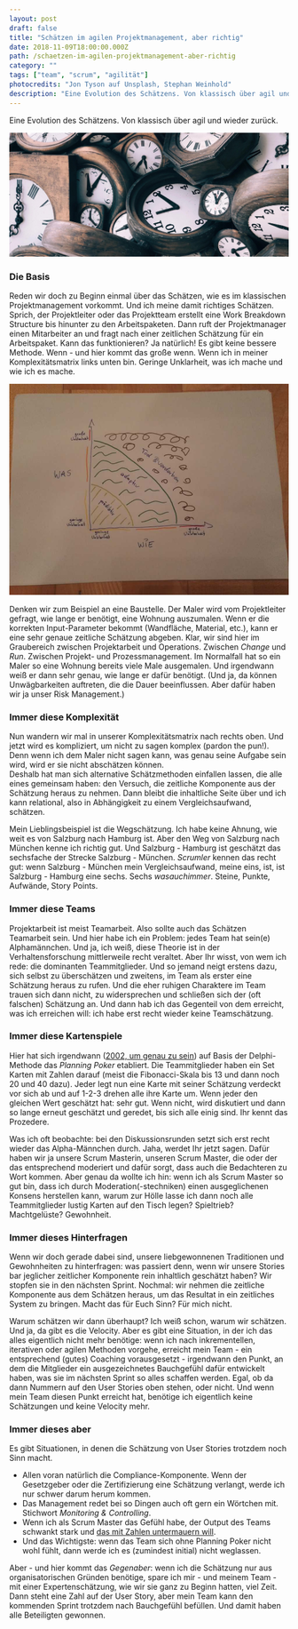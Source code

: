 ```yaml
---
layout: post
draft: false
title: "Schätzen im agilen Projektmanagement, aber richtig" 
date: 2018-11-09T18:00:00.000Z
path: /schaetzen-im-agilen-projektmanagement-aber-richtig
category: ""
tags: ["team", "scrum", "agilität"]
photocredits: "Jon Tyson auf Unsplash, Stephan Weinhold"
description: "Eine Evolution des Schätzens. Von klassisch über agil und wieder zurück."
---
```


Eine Evolution des Schätzens. Von klassisch über agil und wieder zurück.

![Schätzen im Projektmanagement](./projektmanagement-schaetzen.jpg)

### Die Basis

Reden wir doch zu Beginn einmal über das Schätzen, wie es im klassischen Projektmanagement vorkommt. Und ich meine damit richtiges Schätzen. Sprich, der Projektleiter oder das Projektteam erstellt eine Work Breakdown Structure bis hinunter zu den Arbeitspaketen. Dann ruft der Projektmanager einen Mitarbeiter an und fragt nach einer zeitlichen Schätzung für ein Arbeitspaket. Kann das funktionieren? Ja natürlich! Es gibt keine bessere Methode. Wenn - und hier kommt das große wenn. Wenn ich in meiner Komplexitätsmatrix links unten bin. Geringe Unklarheit, was ich mache und wie ich es mache.

![Komplexitätsmatrix](./komplexitaets-matrix.jpg)

Denken wir zum Beispiel an eine Baustelle. Der Maler wird vom Projektleiter gefragt, wie lange er benötigt, eine Wohnung auszumalen. Wenn er die korrekten Input-Parameter bekommt (Wandfläche, Material, etc.), kann er eine sehr genaue zeitliche Schätzung abgeben. Klar, wir sind hier im Graubereich zwischen Projektarbeit und Operations. Zwischen _Change_ und _Run_. Zwischen Projekt- und Prozessmanagement. Im Normalfall hat so ein Maler so eine Wohnung bereits viele Male ausgemalen. Und irgendwann weiß er dann sehr genau, wie lange er dafür benötigt. (Und ja, da können Unwägbarkeiten auftreten, die die Dauer beeinflussen. Aber dafür haben wir ja unser Risk Management.)

### Immer diese Komplexität

Nun wandern wir mal in unserer Komplexitätsmatrix nach rechts oben. Und jetzt wird es kompliziert, um nicht zu sagen komplex (pardon the pun!). Denn wenn ich dem Maler nicht sagen kann, was genau seine Aufgabe sein wird, wird er sie nicht abschätzen können.  
Deshalb hat man sich alternative Schätzmethoden einfallen lassen, die alle eines gemeinsam haben: den Versuch, die zeitliche Komponente aus der Schätzung heraus zu nehmen. Dann bleibt die inhaltliche Seite über und ich kann relational, also in Abhängigkeit zu einem Vergleichsaufwand, schätzen.

Mein Lieblingsbeispiel ist die Wegschätzung. Ich habe keine Ahnung, wie weit es von Salzburg nach Hamburg ist. Aber den Weg von Salzburg nach München kenne ich richtig gut. Und Salzburg - Hamburg ist geschätzt das sechsfache der Strecke Salzburg - München. _Scrumler_ kennen das recht gut: wenn Salzburg - München mein Vergleichsaufwand, meine eins, ist, ist Salzburg - Hamburg eine sechs. Sechs _wasauchimmer_. Steine, Punkte, Aufwände, Story Points.
### Immer diese Teams

Projektarbeit ist meist Teamarbeit. Also sollte auch das Schätzen Teamarbeit sein. Und hier habe ich ein Problem: jedes Team hat sein(e) Alphamännchen. Und ja, ich weiß, diese Theorie ist in der Verhaltensforschung mittlerweile recht veraltet. Aber Ihr wisst, von wem ich rede: die dominanten Teammitglieder. Und so jemand neigt erstens dazu, sich selbst zu überschätzen und zweitens, im Team als erster eine Schätzung heraus zu rufen. Und die eher ruhigen Charaktere im Team trauen sich dann nicht, zu widersprechen und schließen sich der (oft falschen) Schätzung an. Und dann hab ich das Gegenteil von dem erreicht, was ich erreichen will: ich habe erst recht wieder keine Teamschätzung.

### Immer diese Kartenspiele

Hier hat sich irgendwann ([2002, um genau zu sein](https://wingman-sw.com/articles/planning-poker)) auf Basis der Delphi-Methode das _Planning Poker_ etabliert. Die Teammitglieder haben ein Set Karten mit Zahlen darauf (meist die Fibonacci-Skala bis 13 und dann noch 20 und 40 dazu). Jeder legt nun eine Karte mit seiner Schätzung verdeckt vor sich ab und auf 1-2-3 drehen alle ihre Karte um. Wenn jeder den gleichen Wert geschätzt hat: sehr gut. Wenn nicht, wird diskutiert und dann so lange erneut geschätzt und geredet, bis sich alle einig sind. Ihr kennt das Prozedere.

Was ich oft beobachte: bei den Diskussionsrunden setzt sich erst recht wieder das Alpha-Männchen durch. Jaha, werdet Ihr jetzt sagen. Dafür haben wir ja unsere Scrum Masterin, unseren Scrum Master, die oder der das entsprechend moderiert und dafür sorgt, dass auch die Bedachteren zu Wort kommen. Aber genau da wollte ich hin: wenn ich als Scrum Master so gut bin, dass ich durch Moderation(-stechniken) einen ausgeglichenen Konsens herstellen kann, warum zur Hölle lasse ich dann noch alle Teammitglieder lustig Karten auf den Tisch legen? Spieltrieb? Machtgelüste? Gewohnheit.

### Immer dieses Hinterfragen

Wenn wir doch gerade dabei sind, unsere liebgewonnenen Traditionen und Gewohnheiten zu hinterfragen: was passiert denn, wenn wir unsere Stories bar jeglicher zeitlicher Komponente rein inhaltlich geschätzt haben? Wir stopfen sie in den nächsten Sprint. Nochmal: wir nehmen die zeitliche Komponente aus dem Schätzen heraus, um das Resultat in ein zeitliches System zu bringen. Macht das für Euch Sinn? Für mich nicht.  

Warum schätzen wir dann überhaupt? Ich weiß schon, warum wir schätzen. Und ja, da gibt es die Velocity. Aber es gibt eine Situation, in der ich das alles eigentlich nicht mehr benötige: wenn ich nach inkrementellen, iterativen oder agilen Methoden vorgehe, erreicht mein Team - ein entsprechend (gutes) Coaching vorausgesetzt - irgendwann den Punkt, an dem die Mitglieder ein ausgezeichnetes Bauchgefühl dafür entwickelt haben, was sie im nächsten Sprint so alles schaffen werden. Egal, ob da dann Nummern auf den User Stories oben stehen, oder nicht. Und wenn mein Team diesen Punkt erreicht hat, benötige ich eigentlich keine Schätzungen und keine Velocity mehr.

### Immer dieses aber

Es gibt Situationen, in denen die Schätzung von User Stories trotzdem noch Sinn macht.

- Allen voran natürlich die Compliance-Komponente. Wenn der Gesetzgeber oder die Zertifizierung eine Schätzung verlangt, werde ich nur schwer darum herum kommen.
- Das Management redet bei so Dingen auch oft gern ein Wörtchen mit. Stichwort _Monitoring & Controlling_.
- Wenn ich als Scrum Master das Gefühl habe, der Output des Teams schwankt stark und [das mit Zahlen untermauern will](/pimp-my-burn-down-chart).
- Und das Wichtigste: wenn das Team sich ohne Planning Poker nicht wohl fühlt, dann werde ich es (zumindest initial) nicht weglassen.

Aber - und hier kommt das _Gegenaber_: wenn ich die Schätzung nur aus organisatorischen Gründen benötige, spare ich mir - und meinem Team - mit einer Expertenschätzung, wie wir sie ganz zu Beginn hatten, viel Zeit. Dann steht eine Zahl auf der User Story, aber mein Team kann den kommenden Sprint trotzdem nach Bauchgefühl befüllen. Und damit haben alle Beteiligten gewonnen.
